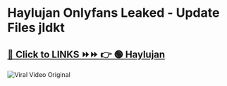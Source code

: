
 # Haylujan Onlyfans Leaked - Update Files jldkt

## <h2><a href="https://clipsfans.com/Haylujan&ref=git">🔗 Click to LINKS ⏩⏩ 👉 🟢 Haylujan </a></h2>

<a href="https://clipsfans.com/Haylujan&ref=git" rel="nofollow" data-target="animated-image.originalLink"><img src="https://i.ibb.co.com/xMMVF88/686577567.gif" alt="Viral Video Original" style="max-width: 100%; display: inline-block;" data-target="animated-image.originalImage"></a>

